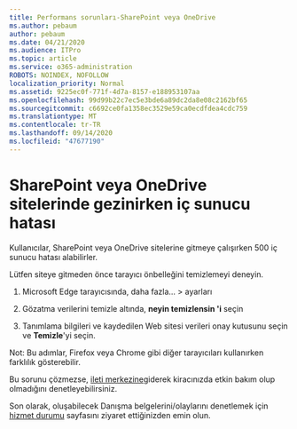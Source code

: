 ```yaml
---
title: Performans sorunları-SharePoint veya OneDrive
ms.author: pebaum
author: pebaum
ms.date: 04/21/2020
ms.audience: ITPro
ms.topic: article
ms.service: o365-administration
ROBOTS: NOINDEX, NOFOLLOW
localization_priority: Normal
ms.assetid: 9225ec0f-771f-4d7a-8157-e188953107aa
ms.openlocfilehash: 99d99b22c7ec5e3bde6a89dc2da8e08c2162bf65
ms.sourcegitcommit: c6692ce0fa1358ec3529e59ca0ecdfdea4cdc759
ms.translationtype: MT
ms.contentlocale: tr-TR
ms.lasthandoff: 09/14/2020
ms.locfileid: "47677190"
---
```

# <a name="internal-server-error-when-navigating-to-sharepoint-or-onedrive-sites"></a>SharePoint veya OneDrive sitelerinde gezinirken iç sunucu hatası

Kullanıcılar, SharePoint veya OneDrive sitelerine gitmeye çalışırken 500 iç sunucu hatası alabilirler. 

Lütfen siteye gitmeden önce tarayıcı önbelleğini temizlemeyi deneyin.


1. Microsoft Edge tarayıcısında, daha fazla... > ayarları

2. Gözatma verilerini temizle altında, **neyin temizlensin 'i** seçin

3. Tanımlama bilgileri ve kaydedilen Web sitesi verileri onay kutusunu seçin ve **Temizle**'yi seçin.

Not: Bu adımlar, Firefox veya Chrome gibi diğer tarayıcıları kullanırken farklılık gösterebilir.

Bu sorunu çözmezse, [ileti merkezine](https://portal.office.com/adminportal/home#/MessageCenter)giderek kiracınızda etkin bakım olup olmadığını denetleyebilirsiniz.

Son olarak, oluşabilecek Danışma belgelerini/olaylarını denetlemek için [hizmet durumu](https://portal.office.com/adminportal/home#/servicehealth) sayfasını ziyaret ettiğinizden emin olun.

